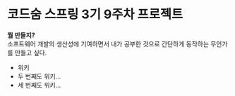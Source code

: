 # 코드숨 스프링 3기 9주차 프로젝트

**뭘 만들지?**  
소프트웨어 개발의 생산성에 기여하면서 내가 공부한 것으로 간단하게 동작하는 무언가를 만들고 싶다.
- 위키
- 두 번째도 위키...
- 세 번째도 위키...


